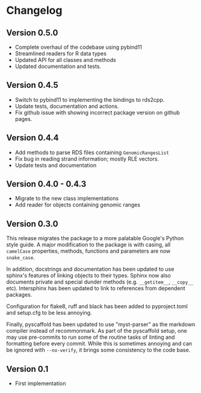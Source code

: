 # Changelog

## Version 0.5.0

- Complete overhaul of the codebase using pybind11
- Streamlined readers for R data types
- Updated API for all classes and methods
- Updated documentation and tests.

## Version 0.4.5

- Switch to pybind11 to implementing the bindings to rds2cpp.
- Update tests, documentation and actions.
- Fix github issue with showing incorrect package version on github pages.

## Version 0.4.4

- Add methods to parse RDS files containing `GenomicRangesList`
- Fix bug in reading strand information; mostly RLE vectors.
- Update tests and documentation

## Version 0.4.0 - 0.4.3

- Migrate to the new class implementations
- Add reader for objects containing genomic ranges

## Version 0.3.0

This release migrates the package to a more palatable Google's Python style guide. A major modification to the package is with casing, all `camelCase` properties, methods, functions and parameters are now `snake_case`.

In addition, docstrings and documentation has been updated to use sphinx's features of linking objects to their types. Sphinx now also documents private and special dunder methods (e.g. `__getitem__`, `__copy__` etc). Intersphinx has been updated to link to references from dependent packages.

Configuration for flake8, ruff and black has been added to pyproject.toml and setup.cfg to be less annoying.

Finally, pyscaffold has been updated to use "myst-parser" as the markdown compiler instead of recommonmark. As part of the pyscaffold setup, one may use pre-commits to run some of the routine tasks of linting and formatting before every commit. While this is sometimes annoying and can be ignored with `--no-verify`, it brings some consistency to the code base.

## Version 0.1

- First implementation
